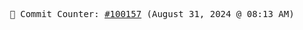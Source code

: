 <p align="center">
    <samp>
        📮 Commit Counter: <a href="https://github.com/Javascript-void0/Javascript-void0/commits/main">#100157</a> (August 31, 2024 @ 08:13 AM)
    </samp>
</p>